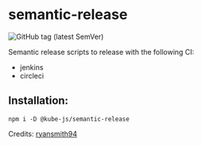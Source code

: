 # semantic-release

![GitHub tag (latest SemVer)](https://img.shields.io/github/tag/kube-js/semantic-release.svg)

Semantic release scripts to release with the following CI:
- jenkins
- circleci

## Installation:
`npm i -D @kube-js/semantic-release`

Credits:
[ryansmith94](https://github.com/ryansmith94)
